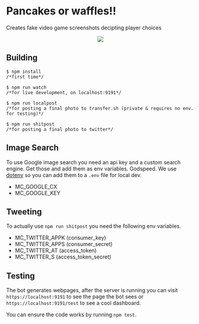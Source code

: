 # Pancakes or waffles!!
Creates fake video game screenshots decipting player choices

<div align="center"><img src="https://pbs.twimg.com/media/C6awIPJXQAAgOcF.jpg:orig" /></div>


## Building

    $ npm install
    /*first time*/

    $ npm run watch
    /*for live development, on localhost:9191*/

    $ npm run localpost
    /*for posting a final photo to transfer.sh (private & requires no env. for testing)*/

    $ npm run shitpost
    /*for posting a final photo to twitter*/


## Image Search
To use Google image search you need an api key and a custom search engine. Get those and add them as env variables. Godspeed. We use [dotenv](https://www.npmjs.com/package/dotenv) so you can add them to a `.env` file for local dev.

- MC_GOOGLE_CX
-	MC_GOOGLE_KEY


## Tweeting
To actually use `npm run shitpost` you need the following env variables.
- MC_TWITTER_APPK (consumer_key)
- MC_TWITTER_APPS (consumer_secret)
- MC_TWITTER_AT (access_token)
- MC_TWITTER_S (access_token_secret)


## Testing
The bot generates webpages, after the server is running you can visit `https://localhost:9191` to see the page the bot sees or `https://localhost:9191/test` to see a cool dashboard.

You can ensure the code works by running `npm test`.
